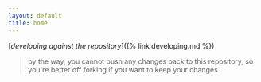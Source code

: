 ```yaml
---
layout: default
title: home
---
```


[_developing against the repository_]({% link developing.md %})

> by the way, you cannot push any changes back to this repository, so you're better off forking if you want to keep your changes

